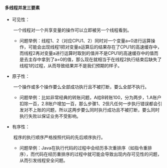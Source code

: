 #### 多线程并发三要素

- 可见性：

  ​	一个线程对一个共享变量的操作可以立即被另一个线程看到。

  - 问题举例：线程1、2（对应CPU1、2）同时对一个变量a=0进行运算操作，可能会出现线程1把对变量a运算后的结果存在了CPU1的高速缓存中，而线程2再对变量a进行运算时取到的值并不是CPU1的高速缓存中的值而是去主存中拿到了a=0的值，那么现在就相当于在线程2执行结束后缺失了线程1的过程，从而导致结果并不是我们预期的样子。

- 原子性：

  ​	一个操作或多个操作要么全部成功执行且不被打断，要么全部不执行。

  - 问题举例：比如非常经典的转账问题，A给B转账100，分为两步，1.A账户扣除一百，2.B账户增加一百，那么步骤1、2但凡任何一步执行错误都会引发对不上账的问题，所以这两步要么同时执行成功且不被打断，要么同时执行失败以保证业务不受影响。

- 有序性：

  ​	程序的执行顺序严格按照代码的先后顺序执行。

  - 问题举例：Java在执行代码的过程中会经历多次重排序（如指令重排序），而代码在经历重排序的过程中就可能会导致出现内存可见性的问题，从而引发线程安全问题。